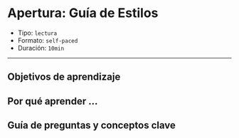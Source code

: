# Apertura: Guía de Estilos

- Tipo: `lectura`
- Formato: `self-paced`
- Duración: `10min`

***

## Objetivos de aprendizaje



## Por qué aprender ...



## Guía de preguntas y conceptos clave
